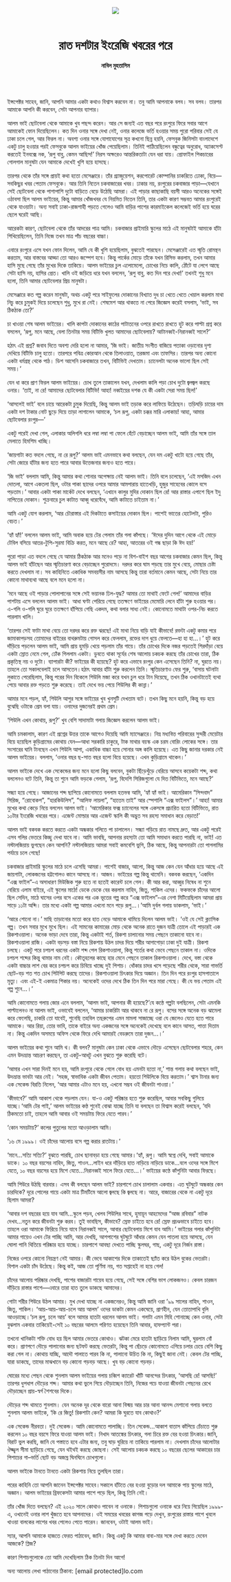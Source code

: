 <div align=center>
<img src=https://images.prothomalo.com/prothomalo-bangla/2021-01/1d75151c-eff9-4e9f-ac28-aebc4618d00f/palo_bangla_og.png />
<br><br>
<h1>রাত দশটার ইংরেজি খবরের পরে</h1>
<h4>নাবিল মুহতাসিম</h4>
<br><br>
</div>

ইন্সপেক্টর সাহেব, জানি, আপনি আমার একটা কথাও বিশ্বাস করবেন না। তবু আমি আপনাকে বলব। সব বলব। তারপর আমাকে আপনি কী করবেন, সেটা আপনার ব্যাপার।

আলম ভাই ছোটবেলা থেকে আমাকে খুব পছন্দ করেন। আর সে জন্যই এত বছর পরে রংপুরে ফিরে সবার আগে আমাকেই ফোন দিয়েছিলেন। কত দিন ওনার সঙ্গে দেখা নেই, ওনার কলেজে ভর্তি হওয়ার সময় পুরো পরিবার সেই যে ঢাকা চলে গেল, আর ফিরল না। অবশ্য ওনার সঙ্গে যোগাযোগের সূত্র কখনো ছিন্ন হয়নি, ফেসবুক জিনিসটা বাংলাদেশে একটু চালু হওয়ার পরই ফেসবুকে আলম ভাইয়ের খোঁজ পেয়েছিলাম। তিনিই পাঠিয়েছিলেন বন্ধুত্বের অনুরোধ, অ্যাকসেপ্ট করতেই ইনবক্সে নক, ‘রূপু বাবু, কেমন আছিস!’ নিরস অক্ষরেও আন্তরিকতাটা যেন ধরা যায়। প্রোফাইল পিকচারের গোলগাল মানুষটা যেন আমাকে দেখেই খুশি হয়ে হাসছে।

তারপর থেকে তাঁর সঙ্গে প্রায়ই কথা হতো মেসেঞ্জারে। তাঁর গ্র্যাজুয়েশন, করপোরেট কোম্পানির চাকরিতে ঢোকা, বিয়ে—সবকিছুর খবর পেতাম ফেসবুকে। আর তিনি নিতেন চকবাজারের খবর। ঢাকার নয়, রংপুরের চকবাজার পাড়া—যেখানে সেই ছোটবেলা থেকে পাশাপাশি দুটো বাড়িতে বেড়ে উঠেছি আমরা। এই পাড়ার কাছাকাছি বয়সী আরও অনেকের সঙ্গেই ওঠাবসা ছিল আলম ভাইয়ের, কিন্তু আমার খোঁজখবর যে নিয়মিত নিতেন তিনি, তার একটা কারণ সম্ভবত আমার রংপুরেই থেকে যাওয়াটা। অন্য সবাই ঢাকা-রাজশাহী পড়তে গেলেও আমি বাড়ির পাশের কারমাইকেল কলেজেই ভর্তি হয়ে ঘরের ছেলে ঘরেই আছি।

আরেকটা কারণ, ছোটবেলা থেকে তাঁর আদরের পাত্র আমি। চকবাজার প্রাইমারি স্কুলের মাঠে এই মানুষটাই আমাকে হাঁটা শিখিয়েছিলেন, তিনি নিজে তখন মাত্র পাঁচ বছরের বাচ্চা।

এবারে রংপুরে এসে যখন ফোন দিলেন, আমি যে কী খুশি হয়েছিলাম, বুঝতেই পারছেন। মেসেঞ্জারেই এত স্মৃতি রোমন্থন করতাম, আর বাস্তবের আড্ডা তো আরও জম্পেশ হবে। কিন্তু পার্কের মোড়ে তাঁকে যখন রিসিভ করলাম, তখন আমার হাসি মুছে গেছে তাঁর মুখের দিকে তাকিয়ে। আলম ভাইয়ের চুল এলোমেলো, চোখের নিচে কালি, ঠোঁটে যা লেগে আছে সেটা হাসি নয়, হাসির প্রেত। খালি ওই জড়িয়ে ধরে যখন বললেন, ‘রূপু বাবু, কত দিন পরে দেখা!’ তখনই শুধু মনে হলো, তিনি আমার ছোটবেলার প্রিয় মানুষটা।

মেসেঞ্জারে কত গল্প করেন মানুষটা, অথচ একটু পরে সাইফুলের দোকানের বিখ্যাত দুধ চা খেতে খেতে খেয়াল করলাম মাথা নিচু করে চুমুকই দিয়ে চলেছেন শুধু, মুখে রা নেই। শেষমেশ আর থাকতে না পেরে জিজ্ঞেস করেই বসলাম, ‘ভাই, সব ঠিকঠাক তো?’

চা খাওয়া শেষ আলম ভাইয়ের। খালি কাপটা দোকানের কাঠের পাটাতনের ওপরে রাখতে রাখতে হুট করে পাল্টা প্রশ্ন করে বসলেন, ‘রূপু, মনে আছে, বেলা তিনটার সময় বিটিভি খুলত আমাদের ছোটবেলায়? আটানব্বই-নিরানব্বই সালে?’

হঠাৎ এই প্রশ্ন? জবাব দিতে অবশ্য দেরি হলো না আমার, ‘জি ভাই। জাতীয় সংগীত বাজিয়ে পতাকা ওড়ানোর দৃশ্য দেখিয়ে বিটিভি চালু হতো। তারপরে পবিত্র কোরআন থেকে তিলাওয়াত, তরজমা এবং তাফসির। তারপর অন্য কোনো একটা ধর্মগ্রন্থ থেকে পাঠ। ডিশ আসেনি চকবাজারে তখন, বিটিভিই দেখতাম। চ্যানেলটা অনেক ভালো ছিল সেই সময়।’

যেন ধা করে প্রাণ ফিরল আলম ভাইয়ের। চোখ তুলে তাকালেন যখন, দেখলাম কালি পড়া চোখ দুটো জ্বলজ্বল করছে ওনার। ‘তাই, না রে! আমাদের ছোটবেলার বিটিভি! আহা! নব্বইয়ের দশক যে কী একটা সেরা সময় ছিল!’

‘আসলেই ভাই’ বলে চায়ে আরেকটা চুমুক দিয়েছি, কিন্তু আলম ভাই তড়াক করে লাফিয়ে উঠেছেন। তড়িঘড়ি চায়ের দাম একটা দশ টাকার নোট ছুড়ে দিয়ে তাড়া লাগালেন আমাকে, ‘চল রূপু, একটা চক্কর মারি এলাকায়! আহা, আমার ছোটবেলার রংপুর—’

একটু পরেই দেখা গেল, এলাকার অলিগলি ধরে লম্বা লম্বা পা ফেলে হেঁটে বেড়াচ্ছেন আলম ভাই, আমি তাঁর সঙ্গে তাল মেলাতে হিমশিম খাচ্ছি।

‘জায়গাটা কত বদলে গেছে, না রে রূপু?’ আলম ভাই এমনভাবে কথা বলছেন, যেন দম একটু খাটো হয়ে গেছে তাঁর, সেটা জোরে হাঁটার জন্য হতে পারে আবার উত্তেজনার জন্যও হতে পারে।

‘জি ভাই’ বললাম আমি, কিন্তু আমার কথা শোনার অপেক্ষায় নেই আলম ভাই। তিনি বলে চলেছেন, ‘এই মসজিদ এখন দোতলা, আগে একতলা ছিল, ওটার পাকা ছাদের ওপরে আমার আমপারায় হাতেখড়ি, হুজুর সাহেবের কোলে বসে পড়তাম।’ আবার একটা পাকা মার্কেট দেখে বলছেন, ‘এখানে কালুর মুদির দোকান ছিল রে! আর রাস্তার এপাশে ছিল ইদু নাপিতের দোকান। শুক্রবারে চুল কাটাত আব্বু ধরেবেঁধে, আমি কাটাতে চাইতাম না।’

আমি একটু যোগ করলাম, ‘আর চৌরাস্তার এই দিকটাতে কসাইয়ের দোকান ছিল। পাশেই ভাতের হোটেলটা, পুরিও বেচত।’

‘হ্যাঁ হ্যাঁ!’ বললেন আলম ভাই, আমি অবাক হয়ে টের পেলাম তাঁর গলা কাঁপছে। ‘ঈদের দুদিন আগে থেকে এই মোড়ে টেবিল বসিয়ে আতর-টুপি-সুরমা বিক্রি করত, মনে আছে রে? আহা, আতরের ওই গন্ধ ছাড়া কি ঈদ হয়!’

পুরো পাড়া এত বদলে গেছে যে আমার ঠিকঠাক আর মনেও পড়ে না বিশ-বাইশ বছর আগের চকবাজার কেমন ছিল, কিন্তু আলম ভাই হাঁটছেন আর স্মৃতিচারণা করে বেড়াচ্ছেন পুরোদমে। দরদর করে ঘাম পড়ছে তার মুখে বেয়ে, মোছার চেষ্টা করতে দেখলাম না। সব কাহিনিতে একাধিক সমবয়সীর নাম আসছে কিন্তু তারা বর্তমানে কেমন আছে, সেটা নিয়ে তার কোনো মাথাব্যথা আছে বলে মনে হলো না।

‘মনে আছে ওই পাড়ার পোলাপানের সঙ্গে সেই ভয়ানক ঢিল-যুদ্ধ? আমার তো মাথাই ফেটে গেল!’ আমাদের বাড়ির পাশটায় এসে বললেন আলম ভাই। আধা ঘণ্টা পেরিয়ে গেছে ততক্ষণে ভাইয়ের মেমোরি লেনে হাঁটা শুরু হওয়ার পর। এ-গলি ও-গলি ঘুরে ঘুরে ততক্ষণে হাঁপিয়ে গেছি একদম, কথা বলার সাধ্য নেই। কোনোমতে মাথাটা ওপর-নিচ করতে পারলাম খালি।

‘তারপর সেই ফাটা মাথা বেয়ে তো দরদর করে রক্ত ঝরছে! এই মাথা নিয়ে বাড়ি যাই কীভাবে! রক্তটা একটু কমার পরে জামাকাপড়সহ তোমাদের বাইরের বাথরুমটায় গোসল করে ফেললাম, রক্তের দাগ ধুয়ে ফেলতে—হা হা হা...।’ হুট করে দাঁড়িয়ে পড়লেন আলম ভাই, আমি প্রায় হুমড়ি খেয়ে পড়লাম তাঁর গায়ে। তাঁর চোখের দিকে নজর পড়তেই শিরদাঁড়া বেয়ে একটা স্রোত নেমে গেল, ঢোঁক গিললাম একটা। ডুবতে থাকা সূর্যের শেষ আলোয় চকচক করছে তাঁর চোখের তারা, ঠিক প্রকৃতিস্থ নয় ও দুটো। ব্যাপারটা কী? ভাইয়ের কী হয়েছে? হুট করে এভাবে রংপুর কেন এসেছেন তিনি? না, ঘুরতে নয়। তাহলে তো সকালবেলাই চলে আসতেন।হঠাৎ আবার হাঁটা শুরু করলেন তিনি। স্মৃতিচারণাও ফের শুরু, ‘বাসায় ঘটনাটা লুকাতে পেরেছিলাম, কিন্তু পরের দিন বিকেলে শিউলি মজা করে যখন চুল ধরে টান দিয়েছে, তখন ঠিক ওখানটাতেই ব্যথা পেয়ে আবার রক্ত পড়তে শুরু করেছে। তাই দেখে ভয় পেয়ে শিউলির কী কান্না।’

আমার মনে পড়ল, হ্যাঁ, শিউলি আপুর সঙ্গে ভাইয়ের খুব খুনসুটি দেখতাম বটে। তখন কিছু মনে হয়নি, কিন্তু বড় হয়ে বুঝেছি ওটাকে প্রেম বলা যায়। ওনাদের দুজনেরই প্রথম প্রেম।

‘শিউলি এখন কোথায়, রূপু?’ খুব বেশি সাদামাটা গলায় জিজ্ঞেস করলেন আলম ভাই।

আমি চমকালাম, কারণ এই প্রশ্নের উত্তর তাকে আগেও দিয়েছি আমি ম্যাসেঞ্জারে। নিম্ন মধ্যবিত্ত পরিবারের সুন্দরী মেয়েটার বিয়ে হয়েছিল কুড়িগ্রামের কোথায় যেন—আধা সরকারি চাকুরে, টাক মাথার বয়স্ক এক চরম বোরিং লোকের সঙ্গে। তার সংসারের ঘানি টানছেন এখন শিউলি আপা, একাধিক বাচ্চা হয়ে সোনার অঙ্গ কালি হয়েছে। এত কিছু জানার দরকার নেই আলম ভাইয়ের। বললাম, ‘ওনার বছর ছ-সাত বছর হলো বিয়ে হয়েছে। এখন কুড়িগ্রামে থাকেন।’

আলম ভাইকে দেখে এক সেকেন্ডের জন্য মনে হলো কিছু বলবেন, বুকটা ছিঁড়েখুঁড়ে বেরিয়ে আসবে কয়েকটা শব্দ, কথা বললেনও বটে তিনি, কিন্তু তা শুনে আমি ভড়কে গেলাম, ‘রূপু, বিদেশি সিরিজগুলো যে দিত বিটিভিতে, মনে আছে?’

সন্ধ্যা হয়ে গেছে। আজানের শব্দ ছাপিয়ে কোনোমতে বললাম হতভম্ব আমি, ‘হ্যাঁ হ্যাঁ ভাই। আমেরিকান “সিন্দবাদ” সিরিজ, “রোবোকপ”, “হারকিউলিস”, “আলিফ লায়লা”, “হাতেম তাই” আর স্পেশালি “এক্স ফাইলস”।’ আহা! আমার মুখের কথা কেড়ে নিয়ে বললেন আলম ভাই। ‘আমেরিকার ফক্স চ্যানেলের সঙ্গে একসঙ্গে প্রচারিত হতো বিটিভিতে, রাত ১০টার ইংরেজি খবরের পরে। এজেন্ট মোল্ডার আর এজেন্ট স্কালি কী অদ্ভুত সব রহস্য সমাধান করে বেড়াত!’

আলম ভাই বকবক করতে করতে একটা অন্ধকার গলিতে পা চালালেন। সন্ধ্যা গড়িয়ে রাত নামছে দ্রুত, আর একটু পরেই এসব গলির ভেতরে কিচ্ছু দেখা যাবে না। আমি ভাবছি, আপনার রহস্যটা তো আমি সমাধান করতে পারছি না, ভাই! এত নস্টালজিয়ায় ভুগছেন কেন আপনি? নস্টালজিয়ায় আমরা সবাই কমবেশি ভুগি, ঠিক আছে, কিন্তু আপনারটা তো পাগলামির পর্যায়ে চলে গেছে!

চকবাজার প্রাইমারি স্কুলের মাঠে চলে এসেছি আমরা। পাশেই বাজার, আলো, কিন্তু আজ কেন যেন আঁধার হয়ে আছে এই জায়গাটা, লোকজনের হট্টগোলও কানে আসছে না। আজব। ভাইয়ের গল্প কিন্তু থামেনি। বকবক করছেন, ‘একদিন “এক্স ফাইল”-এ অসাধারণ মিউজিক শুরু হতে না হতেই কারেন্ট চলে গেল। কী আর করা, আব্বুর নিষেধ না শুনে বেরিয়ে এলাম বাইরে, এই স্কুলের মাঠে! ডেকে ডেকে বের করলাম নাহিদ, জিতু, শাকিল এদের। ফকফকে চাঁদের আলো ছিল সেদিন, মাঠে ঘাসের ওপর বসে একের পর এক ভূতের গল্প করে “এক্স ফাইলস”-এর নেশা মিটিয়েছিলাম আমরা প্রায় সাড়ে ১১টা অব্দি। তার মধ্যে একটা গল্প আমার এখনো মনে পড়ে রূপু...।’আমি দুর্বল গলায় ডাকলাম, ‘ভাই।’

‘আরে শোনো না।’ মাছি তাড়ানোর মতো করে হাত নেড়ে আমাকে থামিয়ে দিলেন আলম ভাই। ‘ওই যে সেই ক্ল্যাসিক গল্প। তখন সবার মুখে মুখে ছিল। এই সামনের কামারের মোড় থেকে অনেক রাতে দুজন যাত্রী তোলে এই পাড়ারই এক রিকশাওয়ালা। অনেক ভাড়া দেবে তারা, কিন্তু একটাই শর্ত, রিকশা চালানোর সময় পেছনে তাকানো যাবে না। রিকশাওয়ালা রাজি। একটা বড়সড় বস্তা নিয়ে রিকশায় উঠল চাদর দিয়ে শরীর আগাগোড়া ঢাকা দুই যাত্রী। রিকশা চলছে। একটু পরে চপচপ ধরনের একটা শব্দ পেল রিকশাওয়ালা, কিন্তু শর্তের কথা ভেবে পেছনে তাকাল না। ওদিকে চপচপ শব্দের কিন্তু থামার নাম নেই। কৌতূহলের কাছে হার মেনে পেছনে তাকাল রিকশাওয়ালা। দেখে, বস্তা থেকে একটা বাচ্চার লাশ বের করে চপচপ করে চিবিয়ে খাচ্ছে দুই পিশাচ। ধোঁকার চাদর খসে পড়েছে শরীর থেকে, সারা গাভর্তি ছোট-বড় শত শত চোখ পিটপিট করছে তাদের। রিকশাওয়ালা চিৎকার দিয়ে অজ্ঞান। তিন দিন পরে রংপুর হাসপাতালে মৃত্যু। এবং এই-ই একমাত্র শিকার নয়। অনেকেই ওদের দেখে ঠিক তিন দিন পরে মারা গেছে। কী যে ভয় পেতাম এই গল্প শুনে...।’

আমি কোনোমতে গলায় জোর এনে বললাম, ‘আলম ভাই, আপনার কী হয়েছে?’যে কণ্ঠে গল্পটা বলছিলেন, সেটা এমনকি পাল্টালেনও না আলম ভাই, ওভাবেই বললেন, ‘আমার চাকরিটা আর থাকবে না রে রূপু। বসের সঙ্গে অনেক বড় ঝামেলা করে ফেলেছি, চাকরি তো যাবেই, শুনেছি তহবিল তছরুপের এমন মামলা সাজাচ্ছে ওরা যে জেলেও যেতে হতে পারে আমাকে। আর রিয়া, তোর ভাবি, তাকে বাইরে অন্য একজনের সঙ্গে অনেকেই দেখেছে বলে কানে আসত, পাত্তা দিতাম না। কিন্তু একদিন অসময়ে অফিস থেকে ফিরে দেখি আমারই বেডরুমে তারা দুজন...।’

আলম ভাইয়ের কথা শুনে আমি থ। কী বলব? মানুষটা কেন ঢাকা থেকে এভাবে দৌড়ে এসেছেন ছোটবেলার শহরে, কেন এমন উদভ্রান্ত আচরণ করছেন, তা একটু-আধটু এখন বুঝতে শুরু করেছি বটে।

‘আমার এখন সারা দিনই মনে হয়, আমি রংপুরে থেকে গেলে বোধ হয় এমনটা হতো না,’ শান্ত গলায় কথা বলছেন ভাই, উদভ্রান্ত ভাবটা আর নেই। ‘সহজ, স্বাভাবিক একটা জীবন পেতাম। হয়তো শিউলিকে বিয়ে করতাম।’ শ্বাস টানার জন্য এক সেকেন্ড বিরতি নিলেন, ‘আর আমার এটাও মনে হয়, এখনো সম্ভব ওই জীবনটা পাওয়া।’

‘কীভাবে?’ আমি আকাশ থেকে পড়লাম যেন। যা-ও একটু পরিষ্কার হতে শুরু করেছিল, আবার সবকিছু গুলিয়ে যাচ্ছে।‘আমি টের পাই,’ আলম ভাইয়ের কণ্ঠ শুনেই বোঝা যাচ্ছে তিনি যা বলছেন তা বিশ্বাস করেই বলছেন, ‘যদি ঠিকমতো চাই, তাহলে আমি আবার ওই সময়টায় ফিরে যেতে পারব।’

‘কোন সময়টায়?’ কলের পুতুলের মতো আওড়ালাম আমি।

‘১৬ মে ১৯৯৯। ওই চাঁদের আলোয় বসে গল্প করার রাতটায়।’

‘মানে...সত্যি সত্যি?’ বুঝতে পারছি, চোখ ছানাবড়া হয়ে গেছে আমার।‘হ্যাঁ, রূপু। আমি স্বপ্নে দেখি, সবাই আমাকে ডাকে। ১০ বছর বয়সের নাহিদ, জিতু, শাওন...লাইন ধরে দাঁড়িয়ে হাত নাড়িয়ে নাড়িয়ে ডাকে...বলে ওদের সঙ্গে মিশে যেতে, ১০ বছর বয়সের হয়ে মিশে যেতে...নিরানব্বই সালে ফিরে যেতে...।’ ভাইয়ের কণ্ঠে কাঁপুনিটা আবার ফিরছে।

আমি শিউরে উঠছি বারবার। এসব কী বলছেন আলম ভাই? চারপাশে চোখ চালালাম একবার। এত ঘুটঘুটে অন্ধকার কেন চারদিকে? দূরে পোলের গায়ে একটা মাত্র টিমটিমে আলো জ্বলছে কি জ্বলছে না। আরে, বাজারের থেকে না একটু দূরে ছিলাম আমরা?

‘আবার দশ বছরের হয়ে যাব আমি...স্কুলে পড়ব, খেলব শিউলির সাথে, হুমায়ূন আহমেদের “আজ রবিবার” নাটক দেখব...নতুন করে জীবনটা শুরু করব। তুই ভাবছিস, কীভাবে? স্রেফ চাইতে হবে রে! স্রেফ প্রচণ্ডভাবে চাইতে হবে। তাহলে ওরা আমাকে ফিরিয়ে নিয়ে যাবে নিরানব্বই সালে, আবার ছোটবেলায় মিশে যাব আমি।’ ভাইয়ের গলার কাঁপুনিটা আমার গায়েও এখন টের পাচ্ছি আমি, আর দেখছি, আশপাশের ঘুটঘুটে আঁধার কেমন যেন পাতলা হয়ে আসছে, যেন ঘোলা পানি থিতিয়ে পরিষ্কার হয়ে যাচ্ছে। চারপাশে আবছা দেখতে পাচ্ছি স্কুলঘর, গাছ, একটু দূরে নির্জন রাস্তা।

নিজের ওপরে কোনো নিয়ন্ত্রণ নেই আমার। কী ভেবে আকাশের দিকে তাকাতেই ছ্যাঁত করে উঠল বুকের ভেতরটা। বিশাল একটা চাঁদ উঠেছে। কিন্তু কই, আজ তো পূর্ণিমা নয়, গত সপ্তাহেই না হয়ে গেল!

চাঁদের আলোয় পরিষ্কার দেখছি, পাশের বাজারটা গায়েব হয়ে গেছে, সেই সঙ্গে বেশির ভাগ লোকজনও। কেবল চারজন দাঁড়িয়ে রাস্তার পাশে—এবারে তারা হাত তুলে ডাকছে আমাদের।

গোটা শরীর শিউরে উঠল আমার। মুখ দেখা যাচ্ছে না একজনেরও, কিন্তু আমি জানি ওরা ’৯৯ সালের নাহিদ, শাওন, জিতু, শাকিল। ‘আয়-আয়-আয়-চলে আয় আলম’ ওদের ডাকটা কেমন একঘেয়ে, প্রাণহীন, যেন তোতাপাখি বুলি আওড়াচ্ছে।‘চল রূপু, চলে আয়’ বলে আমার হাতটা ধরলেন আলম ভাই। গলাটা এমন মিহি শোনাচ্ছে কেন ওনার, সেটা বুঝলাম একবার তাকিয়েই-সেই ১০ বছরের আলমে পরিণত হয়েছেন তিনি আবার, হাফপ্যান্ট পরা।

তখনো খানিকটা শক্তি বোধ হয় ছিল আমার ভেতরে কোথাও। ঝটকা মেরে হাতটা ছাড়িয়ে নিলাম আমি, ঘুরলাম বোঁ করে। প্রাণপণে দৌড়ে পালানোর জন্য ছটফট করছে ভেতরটা, কিন্তু পা ছেঁচড়ে কোনোমতে এগিয়ে চলার চেয়ে বেশি কিছু করা গেল না। কোথায় যাচ্ছি, আদৌ পালাতে পারব কি না, পালানো উচিত কি না, কিছুই জানা নেই। কেবল টের পাচ্ছি, যারা ডাকছে, তাদের মাঝখানে বড় কোনো গড়বড় আছে। খুব বড় কোনো গড়বড়।

ঘোরের মধ্যে পেছন থেকে শুনলাম আলম ভাইয়ের গলায় চব্বিশ ক্যারেট খাঁটি আনন্দের চিৎকার, ‘আসছি রে! আসছি!’ তারপর ধুপধাপ দৌড়ের শব্দ। আমার কথা ভুলে গিয়ে দৌড়াচ্ছেন তিনি, নিজের পচে যাওয়া জীবনটা পেছনের রেখে দৌড়াচ্ছেন প্রায়-স্বর্গ শৈশবের দিকে।

দৌড়ের শব্দ থামতে শুনলাম। যেন অনেক দূর থেকে বারো আনা বিস্ময় আর চার আনা আনন্দ মেশানো গলায় বলতে শুনলাম আলম ভাইকে, ‘কি রে জিতু! রিকশাটা কেন? আমরা কি ঘুরতে যাব কোথাও?’

এক সেকেন্ড নীরবতা। দুই সেকেন্ড। আমি কোনোমতে পালাচ্ছি। তিন সেকেন্ড...আকাশ বাতাস কাঁপিয়ে চেঁচাতে শুরু করলেন ১০ বছর বয়সে ফিরে যাওয়া আলম ভাই। নিখাদ আতঙ্কের চিৎকার, গলা চিরে রক্ত বের হওয়া চিৎকার।জানি, বিরাট ভুল করছি, জানি যে পস্তাতে হবে এটার জন্য, তবু ঘাড় ঘুরিয়ে না তাকিয়ে পারলাম না। দেখলাম চাঁদের আলোটার ঔজ্জ্বল সীমা ছাড়িয়ে গেছে, যেন থইথই করছে জোছনা। সেই আলোয় চকচক করছে ১০ বছরের ছেলের আকারের চার পিশাচের গা–ভর্তি ছোট বড় অজস্র ঘিনঘিনে চোখগুলো।

আলম ভাইকে টানতে টানতে একটা রিকশায় নিয়ে তুলছিল তারা।

পরের কাহিনি তো আপনি জানেন ইন্সপেক্টর সাহেব।সকালে হাঁটতে বের হওয়া বুড়োর দল আমাকে পায় স্কুলের মাঠে, অজ্ঞান। আলম ভাইয়ের ব্রিফকেসটা আমার পাশে পড়ে ছিল, কিন্তু তিনি নেই।

তাঁর খোঁজ দিতে বলছেন? এই ২০২০ সালে কোথাও পাবেন না ওনাকে। পিশাচগুলো ওনাকে ধরে নিয়ে গিয়েছিল ১৯৯৯-এ, ওখানেই ওনার লাশ খুঁজতে হবে আপনাদের। ওই সময়ের খবরের কাগজ পড়ে দেখুন, রংপুরের রাস্তার পাশে খুবলে খাওয়া বালকের লাশের খবর পেলেও পেতে পারেন। জানবেন, ওটাই আলম ভাই।

স্যার, আপনি আমাকে হাজতে ফেরত পাঠাবেন, জানি। কিন্তু একটু কি আমার বাবা-মার সঙ্গে দেখা করতে দেবেন আজকে? প্লিজ?

কারণ পিশাচগুলোকে তো আমি দেখেছিলাম ঠিক তিনটা দিন আগে!

অন্য আলোয় লেখা পাঠানোর ঠিকানা: [email protected]lo.com
